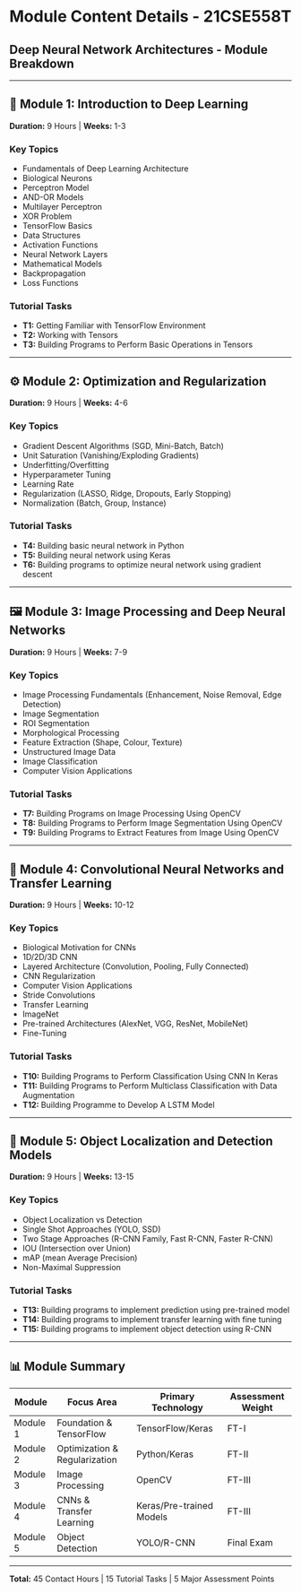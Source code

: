 # Module Content Details - 21CSE558T

## Deep Neural Network Architectures - Module Breakdown

---

## 📘 Module 1: Introduction to Deep Learning
**Duration:** 9 Hours | **Weeks:** 1-3

### Key Topics
- Fundamentals of Deep Learning Architecture
- Biological Neurons
- Perceptron Model
- AND-OR Models
- Multilayer Perceptron
- XOR Problem
- TensorFlow Basics
- Data Structures
- Activation Functions
- Neural Network Layers
- Mathematical Models
- Backpropagation
- Loss Functions

### Tutorial Tasks
- **T1:** Getting Familiar with TensorFlow Environment
- **T2:** Working with Tensors
- **T3:** Building Programs to Perform Basic Operations in Tensors

---

## ⚙️ Module 2: Optimization and Regularization
**Duration:** 9 Hours | **Weeks:** 4-6

### Key Topics
- Gradient Descent Algorithms (SGD, Mini-Batch, Batch)
- Unit Saturation (Vanishing/Exploding Gradients)
- Underfitting/Overfitting
- Hyperparameter Tuning
- Learning Rate
- Regularization (LASSO, Ridge, Dropouts, Early Stopping)
- Normalization (Batch, Group, Instance)

### Tutorial Tasks
- **T4:** Building basic neural network in Python
- **T5:** Building neural network using Keras
- **T6:** Building programs to optimize neural network using gradient descent

---

## 🖼️ Module 3: Image Processing and Deep Neural Networks
**Duration:** 9 Hours | **Weeks:** 7-9

### Key Topics
- Image Processing Fundamentals (Enhancement, Noise Removal, Edge Detection)
- Image Segmentation
- ROI Segmentation
- Morphological Processing
- Feature Extraction (Shape, Colour, Texture)
- Unstructured Image Data
- Image Classification
- Computer Vision Applications

### Tutorial Tasks
- **T7:** Building Programs on Image Processing Using OpenCV
- **T8:** Building Programs to Perform Image Segmentation Using OpenCV
- **T9:** Building Programs to Extract Features from Image Using OpenCV

---

## 🧠 Module 4: Convolutional Neural Networks and Transfer Learning
**Duration:** 9 Hours | **Weeks:** 10-12

### Key Topics
- Biological Motivation for CNNs
- 1D/2D/3D CNN
- Layered Architecture (Convolution, Pooling, Fully Connected)
- CNN Regularization
- Computer Vision Applications
- Stride Convolutions
- Transfer Learning
- ImageNet
- Pre-trained Architectures (AlexNet, VGG, ResNet, MobileNet)
- Fine-Tuning

### Tutorial Tasks
- **T10:** Building Programs to Perform Classification Using CNN In Keras
- **T11:** Building Programs to Perform Multiclass Classification with Data Augmentation
- **T12:** Building Programme to Develop A LSTM Model

---

## 🎯 Module 5: Object Localization and Detection Models
**Duration:** 9 Hours | **Weeks:** 13-15

### Key Topics
- Object Localization vs Detection
- Single Shot Approaches (YOLO, SSD)
- Two Stage Approaches (R-CNN Family, Fast R-CNN, Faster R-CNN)
- IOU (Intersection over Union)
- mAP (mean Average Precision)
- Non-Maximal Suppression

### Tutorial Tasks
- **T13:** Building programs to implement prediction using pre-trained model
- **T14:** Building programs to implement transfer learning with fine tuning
- **T15:** Building programs to implement object detection using R-CNN

---

## 📊 Module Summary

| Module | Focus Area | Primary Technology | Assessment Weight |
|--------|------------|-------------------|------------------|
| Module 1 | Foundation & TensorFlow | TensorFlow/Keras | FT-I |
| Module 2 | Optimization & Regularization | Python/Keras | FT-II |
| Module 3 | Image Processing | OpenCV | FT-III |
| Module 4 | CNNs & Transfer Learning | Keras/Pre-trained Models | FT-III |
| Module 5 | Object Detection | YOLO/R-CNN | Final Exam |

---

**Total:** 45 Contact Hours | 15 Tutorial Tasks | 5 Major Assessment Points